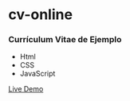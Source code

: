 # cv-online

### Currículum Vitae de Ejemplo
- Html
- CSS
- JavaScript

[Live Demo](https://wueso19.github.io/cv-online/)
